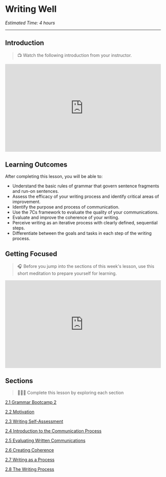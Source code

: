 # Writing Well
*Estimated Time: 4 hours*

---
## Introduction

> 📺 Watch the following introduction from your instructor.
<div style="position: relative; padding-bottom: 56.25%; height: 0;"><iframe src="https://www.youtube.com/embed/Dq_eCYZmetM" title="YouTube video player" frameborder="0" allow="accelerometer; autoplay; clipboard-write; encrypted-media; gyroscope; picture-in-picture" allowfullscreen style="position: absolute; top: 0; left: 0; width: 100%; height: 100%;"></iframe></div> 


## Learning Outcomes

After completing this lesson, you will be able to:
- Understand the basic rules of grammar that govern sentence fragments and run-on sentences.
- Assess the efficacy of your writing process and identify critical areas of improvement.
- Identify the purpose and process of communication.
- Use the 7Cs framework to evaluate the quality of your communications. 
- Evaluate and improve the coherence of your writing.
- Perceive writing as an iterative process with clearly defined, sequential steps.
- Differentiate between the goals and tasks in each step of the writing process.

## Getting Focused

>🎧 Before you jump into the sections of this week's lesson, use this short meditation to prepare yourself for learning. 

<div style="position: relative; padding-bottom: 56.25%; height: 0;"><iframe src="https://www.youtube.com/embed/cEqZthCaMpo" title="YouTube video player" frameborder="0" allow="accelerometer; autoplay; clipboard-write; encrypted-media; gyroscope; picture-in-picture" allowfullscreen style="position: absolute; top: 0; left: 0; width: 100%; height: 100%;"></iframe></div>


## Sections

> 👩🏿‍🏫 Complete this lesson by exploring each section

[2.1 Grammar Bootcamp 2](/communicating-for-success/writing-well/grammar-bootcamp-2.md)

[2.2 Motivation](/communicating-for-success/writing-well/motivation.md)

[2.3 Writing Self-Assessment](/communicating-for-success/writing-well/writing-self-assessment.md)

[2.4 Introduction to the Communication Process](/communicating-for-success/introduction-to-the-communication-process.md)

[2.5 Evaluating Written Communications](/communicating-for-success/writing-well/evaluating-written-communications.md)

[2.6 Creating Coherence](/communicating-for-success/writing-well/creating-cohesion.md)

[2.7 Writing as a Process](/communicating-for-success/writing-well/writing-as-a-process.md)

[2.8 The Writing Process](/communicating-for-success/writing-well/the-writing-process.md)
